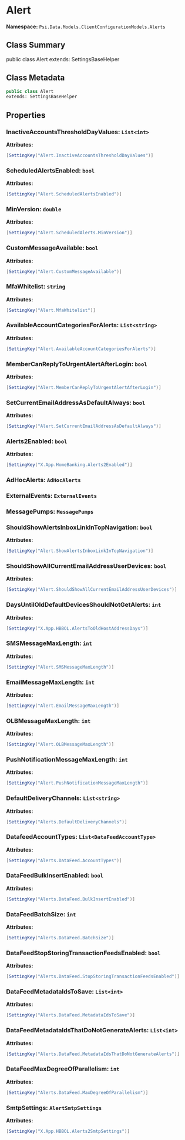 # Alert

**Namespace:** `Psi.Data.Models.ClientConfigurationModels.Alerts`

## Class Summary

public class Alert
extends: SettingsBaseHelper

## Class Metadata

```typescript
public class Alert
extends: SettingsBaseHelper
```

## Properties

### InactiveAccountsThresholdDayValues: `List<int>`

**Attributes:**
```csharp
[SettingKey("Alert.InactiveAccountsThresholdDayValues")]
```

### ScheduledAlertsEnabled: `bool`

**Attributes:**
```csharp
[SettingKey("Alert.ScheduledAlertsEnabled")]
```

### MinVersion: `double`

**Attributes:**
```csharp
[SettingKey("Alert.ScheduledAlerts.MinVersion")]
```

### CustomMessageAvailable: `bool`

**Attributes:**
```csharp
[SettingKey("Alert.CustomMessageAvailable")]
```

### MfaWhitelist: `string`

**Attributes:**
```csharp
[SettingKey("Alert.MfaWhitelist")]
```

### AvailableAccountCategoriesForAlerts: `List<string>`

**Attributes:**
```csharp
[SettingKey("Alert.AvailableAccountCategoriesForAlerts")]
```

### MemberCanReplyToUrgentAlertAfterLogin: `bool`

**Attributes:**
```csharp
[SettingKey("Alert.MemberCanReplyToUrgentAlertAfterLogin")]
```

### SetCurrentEmailAddressAsDefaultAlways: `bool`

**Attributes:**
```csharp
[SettingKey("Alert.SetCurrentEmailAddressAsDefaultAlways")]
```

### Alerts2Enabled: `bool`

**Attributes:**
```csharp
[SettingKey("X.App.HomeBanking.Alerts2Enabled")]
```

### AdHocAlerts: `AdHocAlerts`

### ExternalEvents: `ExternalEvents`

### MessagePumps: `MessagePumps`

### ShouldShowAlertsInboxLinkInTopNavigation: `bool`



**Attributes:**
```csharp
[SettingKey("Alert.ShowAlertsInboxLinkInTopNavigation")]
```

### ShouldShowAllCurrentEmailAddressUserDevices: `bool`



**Attributes:**
```csharp
[SettingKey("Alert.ShouldShowAllCurrentEmailAddressUserDevices")]
```

### DaysUntilOldDefaultDevicesShouldNotGetAlerts: `int`



**Attributes:**
```csharp
[SettingKey("X.App.HBBOL.AlertsToOldHostAddressDays")]
```

### SMSMessageMaxLength: `int`



**Attributes:**
```csharp
[SettingKey("Alert.SMSMessageMaxLength")]
```

### EmailMessageMaxLength: `int`



**Attributes:**
```csharp
[SettingKey("Alert.EmailMessageMaxLength")]
```

### OLBMessageMaxLength: `int`



**Attributes:**
```csharp
[SettingKey("Alert.OLBMessageMaxLength")]
```

### PushNotificationMessageMaxLength: `int`



**Attributes:**
```csharp
[SettingKey("Alert.PushNotificationMessageMaxLength")]
```

### DefaultDeliveryChannels: `List<string>`



**Attributes:**
```csharp
[SettingKey("Alerts.DefaultDeliveryChannels")]
```

### DatafeedAccountTypes: `List<DataFeedAccountType>`



**Attributes:**
```csharp
[SettingKey("Alerts.DataFeed.AccountTypes")]
```

### DataFeedBulkInsertEnabled: `bool`



**Attributes:**
```csharp
[SettingKey("Alerts.DataFeed.BulkInsertEnabled")]
```

### DataFeedBatchSize: `int`



**Attributes:**
```csharp
[SettingKey("Alerts.DataFeed.BatchSize")]
```

### DataFeedStopStoringTransactionFeedsEnabled: `bool`



**Attributes:**
```csharp
[SettingKey("Alerts.DataFeed.StopStoringTransactionFeedsEnabled")]
```

### DataFeedMetadataIdsToSave: `List<int>`



**Attributes:**
```csharp
[SettingKey("Alerts.DataFeed.MetadataIdsToSave")]
```

### DataFeedMetadataIdsThatDoNotGenerateAlerts: `List<int>`



**Attributes:**
```csharp
[SettingKey("Alerts.DataFeed.MetadataIdsThatDoNotGenerateAlerts")]
```

### DataFeedMaxDegreeOfParallelism: `int`



**Attributes:**
```csharp
[SettingKey("Alerts.DataFeed.MaxDegreeOfParallelism")]
```

### SmtpSettings: `AlertSmtpSettings`



**Attributes:**
```csharp
[SettingKey("X.App.HBBOL.Alerts2SmtpSettings")]
```
